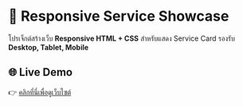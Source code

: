 # 🚀 Responsive Service Showcase

โปรเจ็กต์สร้างเว็บ **Responsive HTML + CSS** สำหรับแสดง Service Card รองรับ **Desktop, Tablet, Mobile**  

## 🌐 Live Demo
👉 [คลิกที่นี่เพื่อดูเว็บไซต์](https://kornkawee.github.io/responsive-service-showcase/)
